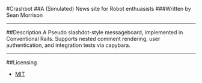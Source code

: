 #Crashbot
##A (Simulated) News site for Robot enthuasists 
###Written by Sean Morrison
***
##Description
A Pseudo slashdot-style messageboard, implemented in Conventional Rails.
Supports nested comment rendering, user authentication, and integration tests via capybara.
***
##Licensing
- [MIT](http://opensource.org/licenses/MIT)
